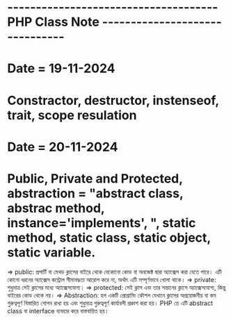 # ------------------------------------- PHP Class Note -------------------------------

# Date = 19-11-2024

# Constractor, destructor, instenseof, trait, scope resulation

# Date = 20-11-2024

# Public, Private and Protected, abstraction = "abstract class, abstrac method, instance='implements', ", static method, static class, static object, static variable.

=> public: প্রপার্টি বা মেথড ক্লাসের বাইরে থেকে যেকোনো কোড বা অবজেক্ট দ্বারা অ্যাক্সেস করা যেতে পারে।
এটি কোনো ধরনের অ্যাক্সেস কন্ট্রোল সীমাবদ্ধতা আরোপ করে না, অর্থাৎ এটি সম্পূর্ণভাবে খোলা থাকে।
=> private: শুধুমাত্র সেই ক্লাসের মধ্যে অ্যাক্সেসযোগ্য।
=> protected: সেই ক্লাস এবং তার সন্তানের ক্লাসে অ্যাক্সেসযোগ্য, কিন্তু বাইরের কোড থেকে নয়।
=> Abstraction: হল একটি প্রোগ্রামিং কৌশল যেখানে ক্লাসের অপ্রয়োজনীয় বা কম গুরুত্বপূর্ণ বিস্তারিত গোপন রাখা হয় এবং শুধুমাত্র গুরুত্বপূর্ণ কার্যাবলী প্রকাশ করা হয়। PHP তে এটি abstract class বা interface ব্যবহার করে বাস্তবায়িত হয়।
